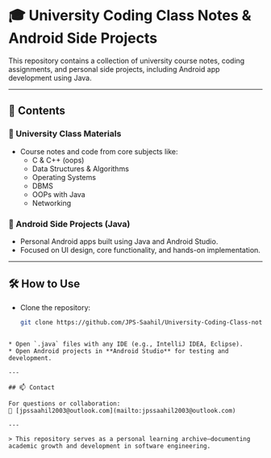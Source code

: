 # 🎓 University Coding Class Notes & Android Side Projects

This repository contains a collection of university course notes, coding assignments, and personal side projects, including Android app development using Java.

---

## 📘 Contents

### 🏫 University Class Materials
- Course notes and code from core subjects like:
  - C & C++ (oops) 
  - Data Structures & Algorithms
  - Operating Systems
  - DBMS
  - OOPs with Java
  - Networking

### 📱 Android Side Projects (Java)
- Personal Android apps built using Java and Android Studio.
- Focused on UI design, core functionality, and hands-on implementation.

---

## 🛠️ How to Use

- Clone the repository:
  ```bash
  git clone https://github.com/JPS-Saahil/University-Coding-Class-notes-side-projects.git
````

* Open `.java` files with any IDE (e.g., IntelliJ IDEA, Eclipse).
* Open Android projects in **Android Studio** for testing and development.

---

## 📫 Contact

For questions or collaboration:
📧 [jpssaahil2003@outlook.com](mailto:jpssaahil2003@outlook.com)

---

> This repository serves as a personal learning archive—documenting academic growth and development in software engineering.

